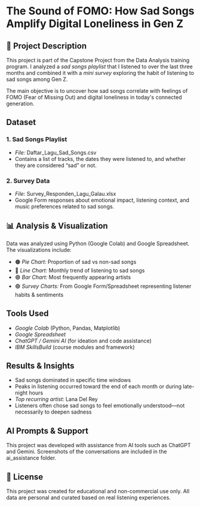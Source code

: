 #  The Sound of FOMO: How Sad Songs Amplify Digital Loneliness in Gen Z

## 📌 Project Description  
This project is part of the Capstone Project from the Data Analysis training program. I analyzed a *sad songs playlist* that I listened to over the last three months and combined it with a *mini survey* exploring the habit of listening to sad songs among Gen Z.

The main objective is to uncover how sad songs correlate with feelings of FOMO (Fear of Missing Out) and digital loneliness in today's connected generation.


##  Dataset  
### 1. Sad Songs Playlist  
- *File:* Daftar_Lagu_Sad_Songs.csv  
- Contains a list of tracks, the dates they were listened to, and whether they are considered “sad” or not.

### 2. Survey Data  
- *File:* Survey_Responden_Lagu_Galau.xlsx  
- Google Form responses about emotional impact, listening context, and music preferences related to sad songs.


## 📊 Analysis & Visualization  
Data was analyzed using Python (Google Colab) and Google Spreadsheet. The visualizations include:
- 🟠 *Pie Chart:* Proportion of sad vs non-sad songs
- 🔵 *Line Chart:* Monthly trend of listening to sad songs
- 🟣 *Bar Chart:* Most frequently appearing artists
- 🟢 *Survey Charts:* From Google Form/Spreadsheet representing listener habits & sentiments


##  Tools Used  
- *Google Colab* (Python, Pandas, Matplotlib)  
- *Google Spreadsheet*  
- *ChatGPT / Gemini AI* (for ideation and code assistance)  
- *IBM SkillsBuild* (course modules and framework)

##  Results & Insights  
- Sad songs dominated in specific time windows  
- Peaks in listening occurred toward the end of each month or during late-night hours  
- *Top recurring artist:* Lana Del Rey  
- Listeners often chose sad songs to feel emotionally understood—not necessarily to deepen sadness

## AI Prompts & Support  
This project was developed with assistance from AI tools such as ChatGPT and Gemini. Screenshots of the conversations are included in the ai_assistance folder.


## 📃 License  
This project was created for educational and non-commercial use only. All data are personal and curated based on real listening experiences.
